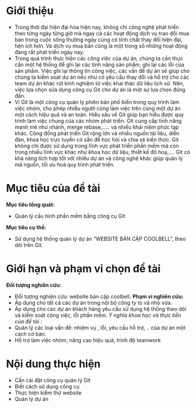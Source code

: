 # Giới thiệu 
- Trong thời đại hiện đại hóa hiện nay, không chỉ công nghệ phát triển theo từng ngày từng giờ mà ngay cả các hoạt động dịch vụ trao đổi mua bán trong cuộc sống thường ngày cũng có tính chất thay đổi hiện đại, tiện ích hơn. Và dịch vụ mua bán cũng là một trong số những hoạt động đang rất phát triển ngày nay.
- Trong quá trình thực hiện các công việc của dự án, chúng ta cần thực cần một hệ thống để ghi lại các tính năng sản phẩm, ghi lại các lỗi của sản phẩm. Việc ghi lại thông tin công việc, các vấn đề dự án sẽ giúp cho chúng ta kiểm soát dự án nếu như có yêu cầu thay đổi và hỗ trợ cho các team dự án khác rút kinh nghiệm từ việc khai thác dữ liệu lịch sử. Nên, việc lựa chọn sửa dụng công cụ Git cho dự án là một sự lựa chọn đúng đắn.
- Vì Git là một công cụ quản lý phiên bản phổ biến trong quy trình làm việc nhóm, cho phép nhiều người cùng làm việc trên cùng một dự án một cách hiệu quả và an toàn. Hiểu sâu về Git giúp bạn hiểu được quy trình làm việc chung của các nhóm phát triển. Git cung cấp tính năng mạnh mẽ như nhánh, merge rebase,….. và nhiều khái niệm phức tạp khác. Cộng đồng phát triển Git rộng lớn và nhiều nguồn tài liệu, diễn đàn, khoá học trực tuyến có sẵn để học hỏi và chia sẻ kiến thức. Git không chỉ được sử dụng trong lĩnh vực phát triển phần mềm mà còn trong nhiều lĩnh vực khác như khoa học dữ liệu, thiết kế đồ hoạ,…. Git có khả năng tích hợp tốt với nhiều dự án và công nghệ khác giúp quản lý mã nguồn, tối ưu hoá quy trình phát triển.

# Mục tiêu của đề tài
**Mục tiêu tổng quát:**
- Quản lý cấu hình phần mềm bằng công cụ Git

**Mục tiêu cụ thể:**
- Sử dụng hệ thống quản lý dự án “WEBSITE BÁN CẶP COOLBELL”, theo dõi trên Git.
# Giới hạn và phạm vi chọn đề tài 
**Đối tượng nghiên cứu:**
- Đối tượng nghiên cứu: website bán cặp coolbell.
**Phạm vi nghiên cứu:**
- Áp dụng cho tất cả các dự án trong nội bộ công ty to và nhỏ vừa.
- Áp dụng cho các dự án khách hàng yêu cầu sử dụng hệ thống theo dõi và kiểm soát công việc, lỗi phần mềm.
*Ý nghĩa khoa học và thực tiễn của đề tài :*
- Quản lý các loại vấn đề: nhiệm vụ , lỗi, yêu cầu hỗ trợ, .. của dự án một cách cơ bản.
- Hỗ trợ làm việc nhóm, nâng cao hiệu quả, trình độ teamwork
# Nội dung thực hiện
- Cần cài đặt công cụ quản lý Git
- Biết cách sử dụng công cụ
- Thực hiện kiểm thử website 
- Quản lý dự án

